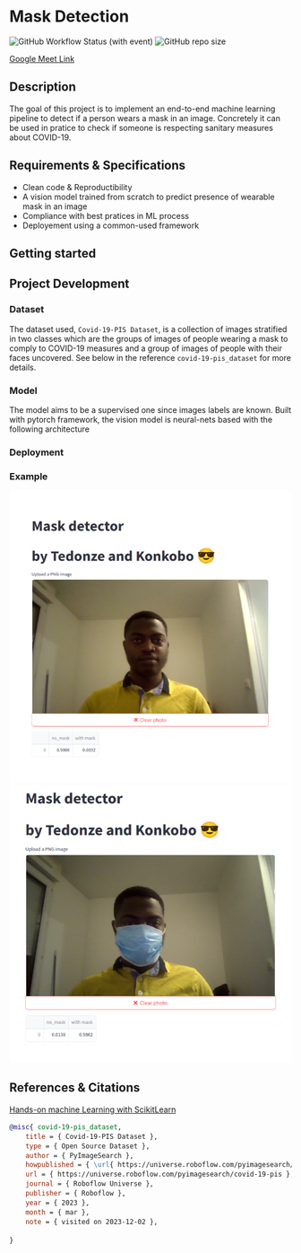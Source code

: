 <h1 align="left">
    Mask Detection
</br>
</h1>

<img alt="GitHub Workflow Status (with event)" src="https://img.shields.io/github/actions/workflow/status/Tedonze/mask_detection/mask_detection_ci_cd.yaml?style=for-the-badge&label=Lint%2C%20Test%20%26%20Build%20docker%20imgae"> <img alt="GitHub repo size" src="https://img.shields.io/github/repo-size/Tedonze/mask_detection?style=for-the-badge&label=REPO%20SIZE">


[Google Meet Link](https://meet.google.com/zat-ugag-hvi)


## Description
The goal of this project is to implement an end-to-end machine learning pipeline to detect 
if a person wears a mask in an image. Concretely it can be used in pratice to check if 
someone is respecting sanitary measures about COVID-19.


## Requirements & Specifications
- Clean code & Reproductibility
- A vision model trained from scratch to predict presence of wearable mask in an image
- Compliance with best pratices in ML process
- Deployement using a common-used framework

## Getting started


## Project Development


### Dataset
The dataset used, `Covid-19-PIS Dataset`, is a collection of images stratified in two classes 
which are the groups of images of people wearing a mask to comply to COVID-19 measures and 
a group of images of people with their faces uncovered. See below in the reference 
`covid-19-pis_dataset` for more details.

### Model
The model aims to be a supervised one since images labels are known. Built with 
pytorch framework, the vision model is neural-nets based with the following architecture 

### Deployment
### Example
![Me without mask](< Example/Capture d’écran du 2023-12-16 03-10-55.png>)
![Me with mask](<Example/Capture d’écran du 2023-12-16 03-09-28.png>)

## References & Citations
[Hands-on machine Learning with ScikitLearn](https://drive.google.com/file/d/1Ic13Zuk2FAUZem-3h75YSfSVbJi04Jp4/view?usp=sharing)

```bibtex
@misc{ covid-19-pis_dataset,
    title = { Covid-19-PIS Dataset },
    type = { Open Source Dataset },
    author = { PyImageSearch },
    howpublished = { \url{ https://universe.roboflow.com/pyimagesearch/covid-19-pis } },
    url = { https://universe.roboflow.com/pyimagesearch/covid-19-pis },
    journal = { Roboflow Universe },
    publisher = { Roboflow },
    year = { 2023 },
    month = { mar },
    note = { visited on 2023-12-02 },

}
```
